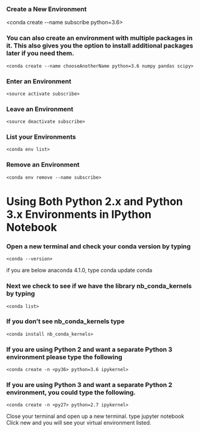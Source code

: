 ### Create a New Environment
<conda create --name subscribe python=3.6>

### You can also create an environment with multiple packages in it. This also gives you the option to install additional packages later if you need them.
`<conda create --name chooseAnotherName python=3.6 numpy pandas scipy>`

### Enter an Environment
`<source activate subscribe>`

### Leave an Environment
`<source deactivate subscribe>`

### List your Environments
`<conda env list>`

### Remove an Environment
`<conda env remove --name subscribe>`

# Using Both Python 2.x and Python 3.x Environments in IPython Notebook

### Open a new terminal and check your conda version by typing
`<conda --version>`

if you are below anaconda 4.1.0, type conda update conda


### Next we check to see if we have the library nb_conda_kernels by typing
`<conda list>`

### If you don’t see nb_conda_kernels type
`<conda install nb_conda_kernels>`

### If you are using Python 2 and want a separate Python 3 environment please type the following
`<conda create -n <py36> python=3.6 ipykernel>`

### If you are using Python 3 and want a separate Python 2 environment, you could type the following.
`<conda create -n <py27> python=2.7 ipykernel>`

Close your terminal and open up a new terminal. type jupyter notebook
Click new and you will see your virtual environment listed.
